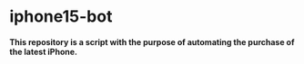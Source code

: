 # iphone15-bot

#### This repository is a script with the purpose of automating the purchase of the latest iPhone. 
